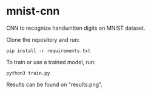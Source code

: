 # mnist-cnn
CNN to recognize handwritten digits on MNIST dataset.

Clone the repository and run:
```
pip install -r requirements.txt
```
To train or use a trained model, run:
```
python3 train.py
```
Results can be found on "results.png".
